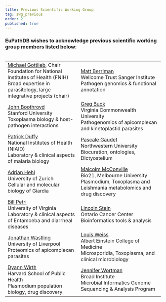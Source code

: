 ```yaml
---
title: Previous Scientific Working Group
tag: swg_previous
order: 2
published: true
---
```

<h3>EuPathDB wishes to acknowledge previous scientific working group members listed below:<br><br>

<table>
<tr>
<td><a href="http://www.fnih.org/about">Michael Gottlieb</a>, Chair<br>
Foundation for National Institutes of Health (FNIH)<br>
Broad expertise in parasitology, large integrative projects (chair)<br>
</td>
<td>
<a href="http://www.sanger.ac.uk/research/faculty/mberriman/">Matt Berriman</a><br>
Wellcome Trust Sanger Institute<br>
Pathogen genomics & functional annotation<br>
</td>
</tr><tr>
<td>
<a href="http://med.stanford.edu/profiles/John_Boothroyd/">John Boothroyd</a><br>
Stanford University<br>
Toxoplasma biology & host-pathogen interactions<br>
</td>
<td>
<a href="http://www.vcu.edu/lifesci/research/res_fac_int_buck.html">Greg Buck</a><br>
Virginia Commonwealth University<br>
Pathogenomics of apicomplexan and kinetoplastid parasites<br>
</td>
</tr><tr>
<td>
<a href="http://www.niaid.nih.gov/labsandresources/labs/aboutlabs/lmiv/Pages/PathogenesisImmun.aspx">Patrick Duffy</a><br>
National Institutes of Health (NIAID)<br>
Laboratory & clinical aspects of malaria biology<br>
</td>
<td>
<a href="http://www.cgm.northwestern.edu/">Pascale Gaudet</a><br>
Northwestern University<br>
Biocuration, ontologies, DIctyostelium<br>
</td>
</tr><tr>
<td>
<a href="https://www.paras.uzh.ch/de/research/molecular.html">Adrian Hehl</a><br>
University of  Zurich<br>
Cellular and molecular biology of Giardia<br>
</td>
<td>
<a href="http://www.bio21.unimelb.edu.au/group-leaders/bio-chemistry/malcolm-mcconville">Malcolm McConville</a><br>
Bio21, Melbourne University<br>
Plasmodium, Toxoplasma and Leishmania metabolomics and drug discovery<br>
</td>
</tr><tr>
<td>
<a href="http://www.medicine.virginia.edu/clinical/departments/pathology/faculty/petri-page">Bill Petri</a><br>
University of Virginia<br>
Laboratory & clinical aspects of Entamoeba and diarrheal diseases<br>
</td>
<td>
<a href="http://www.oicr.on.ca/Research/stein.htm">Lincoln Stein</a><br>
Ontario Cancer Center<br>
Bioinformatics tools & analysis<br>
</td>
</tr><tr>
<td>
<a href="http://www.liv.ac.uk/infection-and-global-health/staff/jonathan-wastling/">Jonathan Wastling</a><br>
University of Liverpool<br>
Proteomics of apicomplexan parasites<br>
</td>
<td>
<a href="http://www.einstein.yu.edu/home/faculty/profile.asp?id=4218">Louis Weiss</a><br>
Albert Einstein College of Medicine<br>
Microsporidia, Toxoplasma, and clinical microbiology<br>
</td>
</tr><tr>
<td>
<a href="http://www.hsph.harvard.edu/faculty/dyann-wirth/">Dyann Wirth</a><br>
Harvard School of Public Health<br>
Plasmodium population biology, drug discovery<br>
</td>
<td>
<a href="http://www.linkedin.com/profile/view?id=5283487&authType=NAME_SEARCH&authToken=XrcJ&locale=en_US&srchid=2d1b49c1-ee1a-4932-8245-027b7f3bb895-0&srchindex=1&srchtotal=9&goback=%2Efps_PBCK_*1_Jennifer_Wortman&pvs=ps&trk=pp_profile_name_link">Jennifer Wortman</a><br>
Broad Institute<br>
Microbial Informatics Genome Sequencing & Analysis Program<br>
</td></tr></table>
